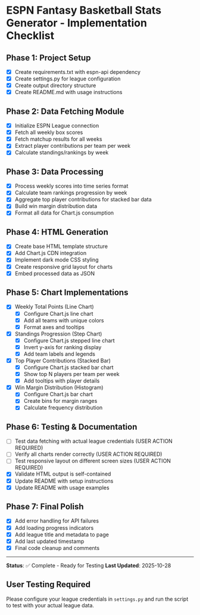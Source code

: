 # ESPN Fantasy Basketball Stats Generator - Implementation Checklist

## Phase 1: Project Setup
- [x] Create requirements.txt with espn-api dependency
- [x] Create settings.py for league configuration
- [x] Create output directory structure
- [x] Create README.md with usage instructions

## Phase 2: Data Fetching Module
- [x] Initialize ESPN League connection
- [x] Fetch all weekly box scores
- [x] Fetch matchup results for all weeks
- [x] Extract player contributions per team per week
- [x] Calculate standings/rankings by week

## Phase 3: Data Processing
- [x] Process weekly scores into time series format
- [x] Calculate team rankings progression by week
- [x] Aggregate top player contributions for stacked bar data
- [x] Build win margin distribution data
- [x] Format all data for Chart.js consumption

## Phase 4: HTML Generation
- [x] Create base HTML template structure
- [x] Add Chart.js CDN integration
- [x] Implement dark mode CSS styling
- [x] Create responsive grid layout for charts
- [x] Embed processed data as JSON

## Phase 5: Chart Implementations
- [x] Weekly Total Points (Line Chart)
  - [x] Configure Chart.js line chart
  - [x] Add all teams with unique colors
  - [x] Format axes and tooltips

- [x] Standings Progression (Step Chart)
  - [x] Configure Chart.js stepped line chart
  - [x] Invert y-axis for ranking display
  - [x] Add team labels and legends

- [x] Top Player Contributions (Stacked Bar)
  - [x] Configure Chart.js stacked bar chart
  - [x] Show top N players per team per week
  - [x] Add tooltips with player details

- [x] Win Margin Distribution (Histogram)
  - [x] Configure Chart.js bar chart
  - [x] Create bins for margin ranges
  - [x] Calculate frequency distribution

## Phase 6: Testing & Documentation
- [ ] Test data fetching with actual league credentials (USER ACTION REQUIRED)
- [ ] Verify all charts render correctly (USER ACTION REQUIRED)
- [ ] Test responsive layout on different screen sizes (USER ACTION REQUIRED)
- [x] Validate HTML output is self-contained
- [x] Update README with setup instructions
- [x] Update README with usage examples

## Phase 7: Final Polish
- [x] Add error handling for API failures
- [x] Add loading progress indicators
- [x] Add league title and metadata to page
- [x] Add last updated timestamp
- [x] Final code cleanup and comments

---
**Status**: ✅ Complete - Ready for Testing
**Last Updated**: 2025-10-28

## User Testing Required
Please configure your league credentials in `settings.py` and run the script to test with your actual league data.

